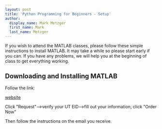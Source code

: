 ```yaml
---
layout: post
title: 'Python Programming for Beginners - Setup'
author:
  display_name: Mark Metzger
  first_name: Mark
  last_name: Metzger
---
```


If you wish to attend the MATLAB classes, please follow these simple instructions to install MATLAB. It may take a while so please start early if you can. If you have any problems, we will help you at the beginning of class to get everything working.

## Downloading and Installing MATLAB

Follow the link: 

[website](https://ut.service-now.com/utss/catalogoverview.do?sysparam_citems_id=f9d65c7c4ff9d200f6897bcd0210c77d&sysparam_cat_id=e0d08b13c3330100c8b837659bba8fb4,Information%20Technology&sysparam_sys_id=54e21cd94feeda0031eb7bcd0210c7f5,Software%20&%20Applications&sys_click_name=features)

Click "Request"-->verify your UT EID-->fill out your information, click "Order Now"

Then follow the instructions on the email you receive.
